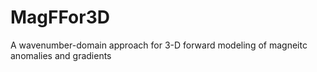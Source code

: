 # MagFFor3D
A wavenumber-domain approach for 3-D forward modeling of magneitc anomalies and gradients
